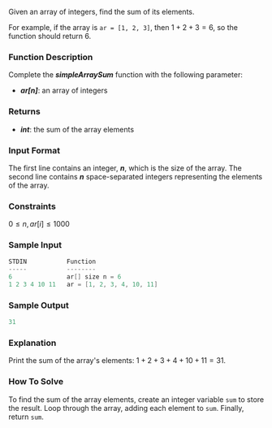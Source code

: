 Given an array of integers, find the sum of its elements.

For example, if the array is `ar = [1, 2, 3]`, then $1 + 2 + 3 = 6$, so the function should return $6$.

### Function Description

Complete the ***simpleArraySum*** function with the following parameter:

- ***ar[n]***: an array of integers

### Returns

- ***int***: the sum of the array elements

### Input Format

The first line contains an integer, ***n***, which is the size of the array.
The second line contains ***n*** space-separated integers representing the elements of the array.

### Constraints

$0 \leq n, ar[i] \leq 1000$

### Sample Input

```c++
STDIN           Function
-----           --------
6               ar[] size n = 6
1 2 3 4 10 11   ar = [1, 2, 3, 4, 10, 11]
```

### Sample Output

```c++
31
```

### Explanation

Print the sum of the array's elements: $1 + 2 + 3 + 4 + 10 + 11 = 31$.

### How To Solve

To find the sum of the array elements, create an integer variable `sum` to store the result. Loop through the array, adding each element to `sum`. Finally, return `sum`.